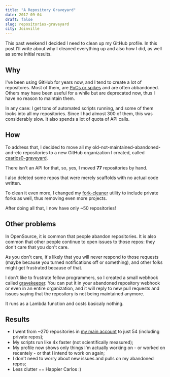 ```yaml
---
title: "A Repository Graveyard"
date: 2017-09-04
draft: false
slug: repositories-graveyard
city: Joinville
---
```


This past weekend I decided I need to clean up my GitHub profile. In this post I'll write about why I cleaned everything up and also how I did, as well as some initial results.

## Why

I've been using GitHub for years now, and I tend to create a lot of repositores. Most of them, are
[PoCs or spikes](https://medium.com/production-ready/theres-nothing-like-a-good-spike-4a575686a7c5) and are often abbandoned. Others may have been useful for a while but are deprecated now, thus I have no reason to maintain them.

In any case: I get tons of automated scripts running, and some of them looks into all my repositories. Since I had almost 300 of them, this was considerably slow. It also spends a lot of quota of API calls.

## How

To address that, I decided to move all my old-not-maintained-abandoned-and-etc repositories to a new GitHub organization I created, called [caarlos0-graveyard](https://github.com/caarlos0-graveyard).

There isn't an API for that, so, yes, I moved **77** repositories by hand.

I also deleted some repos that were merely scaffolds with no actual code written.

To clean it even more, I changed my [fork-cleaner](https://github.com/caarlos0/fork-cleaner) utility to include private forks as well, thus removing even more projects.

After doing all that, I now have only ~50 repositories!

## Other problems

In OpenSource, it is common that people abandon repositories. It is also common that other people continue to open issues to those repos: they don't care that you don't care.

As you don't care, it's likely that you will never respond to those requests (maybe because you turned notifications off or something), and other folks might get frustrated because of that. 

I don't like to frustrate fellow programmers, so I created a small webhook called [gravekeeper](https://github.com/caarlos0/gravekeeper). You can put it in your abandoned repository webhook or even in an entire organization, and it will reply to new pull requests and issues saying that the repository is not being maintained anymore.

It runs as a Lambda function and costs basicaly nothing.

## Results

- I went from ~270 repositories in [my main account](https://github.com/caarlos0) to just 54 (including private repos);
- My scripts run like 4x faster (not scientifically measured);
- My profile now shows only things I'm actually working on - or worked on recentely - or that I intend to work on again;
- I don't need to worry about new issues and pulls on my abandoned repos;
- Less clutter == Happier Carlos :)